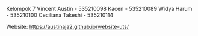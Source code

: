 Kelompok 7
Vincent Austin - 535210098
Kacen - 535210089
Widya Harum - 535210100
Ceciliana Takeshi - 535210114

Website: https://austinaja2.github.io/website-uts/
